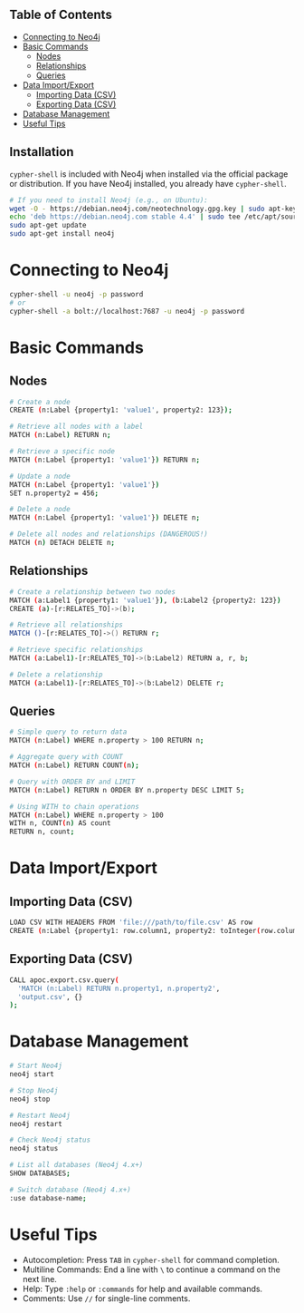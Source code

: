## Table of Contents
- [Connecting to Neo4j](#connecting-to-neo4j)
- [Basic Commands](#basic-commands)
  - [Nodes](#nodes)
  - [Relationships](#relationships)
  - [Queries](#queries)
- [Data Import/Export](#data-importexport)
  - [Importing Data (CSV)](#importing-data-csv)
  - [Exporting Data (CSV)](#exporting-data-csv)
- [Database Management](#database-management)
- [Useful Tips](#useful-tips)

## Installation
`cypher-shell` is included with Neo4j when installed via the official package or distribution. If you have Neo4j installed, you already have `cypher-shell`.

```bash
# If you need to install Neo4j (e.g., on Ubuntu):
wget -O - https://debian.neo4j.com/neotechnology.gpg.key | sudo apt-key add -
echo 'deb https://debian.neo4j.com stable 4.4' | sudo tee /etc/apt/sources.list.d/neo4j.list
sudo apt-get update
sudo apt-get install neo4j
```

# Connecting to Neo4j
```bash
cypher-shell -u neo4j -p password
# or
cypher-shell -a bolt://localhost:7687 -u neo4j -p password
```


# Basic Commands

## Nodes
```bash
# Create a node
CREATE (n:Label {property1: 'value1', property2: 123});

# Retrieve all nodes with a label
MATCH (n:Label) RETURN n;

# Retrieve a specific node
MATCH (n:Label {property1: 'value1'}) RETURN n;

# Update a node
MATCH (n:Label {property1: 'value1'})
SET n.property2 = 456;

# Delete a node
MATCH (n:Label {property1: 'value1'}) DELETE n;

# Delete all nodes and relationships (DANGEROUS!)
MATCH (n) DETACH DELETE n;
```

## Relationships
```bash
# Create a relationship between two nodes
MATCH (a:Label1 {property1: 'value1'}), (b:Label2 {property2: 123})
CREATE (a)-[r:RELATES_TO]->(b);

# Retrieve all relationships
MATCH ()-[r:RELATES_TO]->() RETURN r;

# Retrieve specific relationships
MATCH (a:Label1)-[r:RELATES_TO]->(b:Label2) RETURN a, r, b;

# Delete a relationship
MATCH (a:Label1)-[r:RELATES_TO]->(b:Label2) DELETE r;
```

## Queries
```bash
# Simple query to return data
MATCH (n:Label) WHERE n.property > 100 RETURN n;

# Aggregate query with COUNT
MATCH (n:Label) RETURN COUNT(n);

# Query with ORDER BY and LIMIT
MATCH (n:Label) RETURN n ORDER BY n.property DESC LIMIT 5;

# Using WITH to chain operations
MATCH (n:Label) WHERE n.property > 100
WITH n, COUNT(n) AS count
RETURN n, count;
```

# Data Import/Export

## Importing Data (CSV)

```bash
LOAD CSV WITH HEADERS FROM 'file:///path/to/file.csv' AS row
CREATE (n:Label {property1: row.column1, property2: toInteger(row.column2)});
```

## Exporting Data (CSV)

```bash
CALL apoc.export.csv.query(
  'MATCH (n:Label) RETURN n.property1, n.property2',
  'output.csv', {}
);
```

# Database Management
```bash
# Start Neo4j
neo4j start

# Stop Neo4j
neo4j stop

# Restart Neo4j
neo4j restart

# Check Neo4j status
neo4j status

# List all databases (Neo4j 4.x+)
SHOW DATABASES;

# Switch database (Neo4j 4.x+)
:use database-name;
```

# Useful Tips

- Autocompletion: Press `TAB` in `cypher-shell` for command completion.
- Multiline Commands: End a line with `\` to continue a command on the next line.
- Help: Type `:help` or `:commands` for help and available commands.
- Comments: Use `//` for single-line comments.